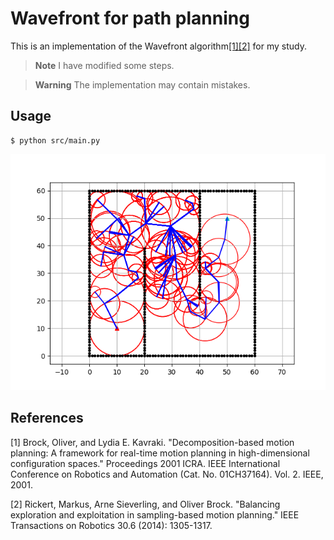 # Wavefront for path planning

This is an implementation of the Wavefront algorithm[[1]](#1)[[2]](#2) for my study.

> **Note**
> I have modified some steps.

> **Warning**
> The implementation may contain mistakes.

## Usage

```
$ python src/main.py
```

![](images/Figure_1.png)

## References

<a id="1">[1]</a> Brock, Oliver, and Lydia E. Kavraki. "Decomposition-based motion planning: A framework for real-time motion planning in high-dimensional configuration spaces." Proceedings 2001 ICRA. IEEE International Conference on Robotics and Automation (Cat. No. 01CH37164). Vol. 2. IEEE, 2001.

<a id="2">[2]</a> Rickert, Markus, Arne Sieverling, and Oliver Brock. "Balancing exploration and exploitation in sampling-based motion planning." IEEE Transactions on Robotics 30.6 (2014): 1305-1317.

